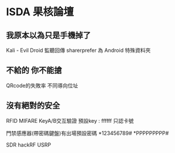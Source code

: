 # ISDA 果核論壇
## 我原本以為只是手機掉了
Kali - Evil Droid
監聽回傳
sharerprefer 為 Android 特殊資料夾

## 不給的 你不能搶
QRcode的失敗率 不同導向位址

## 沒有絕對的安全
RFID
MIFARE
KeyA/B交互驗證
預設key : ffffff
只認卡號

門禁感應器(帶密碼鍵盤)有出場預設密碼 *123456789# *PPPPPPPPP#

SDR hackRF USRP